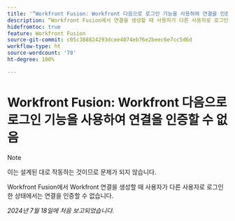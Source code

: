 ```yaml
---
title: '“Workfront Fusion: Workfront 다음으로 로그인 기능을 사용하여 연결을 인증할 수 없음”'
description: “Workfront Fusion에서 연결을 생성할 때 사용자가 다른 사용자로 로그인한 상태에서는 연결을 인증할 수 없습니다.”
hidefromtoc: true
feature: Workfront Fusion
source-git-commit: c05c388824293dcee4074eb76e2beec6e7cc5d6d
workflow-type: ht
source-wordcount: '78'
ht-degree: 100%

---
```



# Workfront Fusion: Workfront 다음으로 로그인 기능을 사용하여 연결을 인증할 수 없음

>[!NOTE]
>
>이는 설계된 대로 작동하는 것이므로 문제가 되지 않습니다.

Workfront Fusion에서 Workfront 연결을 생성할 때 사용자가 다른 사용자로 로그인한 상태에서는 연결을 인증할 수 없습니다.

_2024년 7월 18일에 처음 보고되었습니다._
